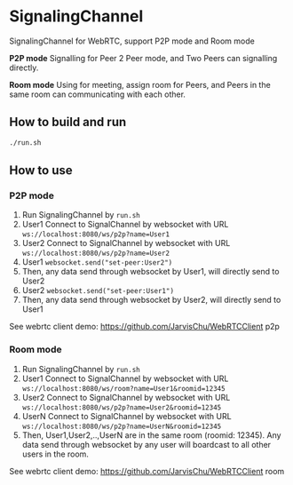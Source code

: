 # SignalingChannel

SignalingChannel for WebRTC, support P2P mode and Room mode

**P2P mode**
Signalling for Peer 2 Peer mode, and Two Peers can signalling directly.

**Room mode**
Using for meeting, assign room for Peers, and Peers in the same room can communicating with each other.


## How to build and run

```bash
./run.sh
```

## How to use

### P2P mode
1. Run SignalingChannel by `run.sh`
2. User1 Connect to SignalChannel by websocket with URL `ws://localhost:8080/ws/p2p?name=User1`
3. User2 Connect to SignalChannel by websocket with URL `ws://localhost:8080/ws/p2p?name=User2`
4. User1 `websocket.send("set-peer:User2")`
5. Then, any data send through websocket by User1, will directly send to User2
6. User2 `websocket.send("set-peer:User1")`
7. Then, any data send through websocket by User2, will directly send to User1

See webrtc client demo: https://github.com/JarvisChu/WebRTCClient  p2p

### Room mode
1. Run SignalingChannel by `run.sh`
2. User1 Connect to SignalChannel by websocket with URL `ws://localhost:8080/ws/room?name=User1&roomid=12345`
3. User2 Connect to SignalChannel by websocket with URL `ws://localhost:8080/ws/p2p?name=User2&roomid=12345`
4. UserN Connect to SignalChannel by websocket with URL `ws://localhost:8080/ws/p2p?name=UserN&roomid=12345`
5. Then, User1,User2,..,UserN are in the same room (roomid: 12345). Any data send through websocket by any user will boardcast to all other users in the room.

See webrtc client demo: https://github.com/JarvisChu/WebRTCClient  room
